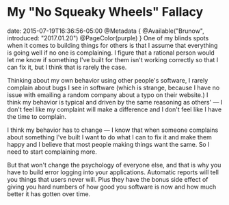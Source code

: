 # My "No Squeaky Wheels" Fallacy
date: 2015-07-19T16:36:56-05:00
@Metadata {
  @Available("Brunow", introduced: "2017.01.20")
  @PageColor(purple)
}
One of my blinds spots when it comes to building things for others is that I assume that everything is going well if no one is complaining. I figure that a rational person would let me know if something I've built for them isn't working correctly so that I can fix it, but I think that is rarely the case.

Thinking about my own behavior using other people's software, I rarely complain about bugs I see in software (which is strange, because I have no issue with emailing a random company about a typo on their website.) I think my behavior is typical and driven by the same reasoning as others' &mdash; I don't feel like my complaint will make a difference and I don't feel like I have the time to complain.

I think my behavior has to change &mdash; I know that when someone complains about something I've built I want to do what I can to fix it and make them happy and I believe that most people making things want the same. So I need to start complaining more.

But that won't change the psychology of everyone else, and that is why you have to build error logging into your applications. Automatic reports will tell you things that users never will. Plus they have the bonus side effect of giving you hard numbers of how good you software is now and how much better it has gotten over time.
